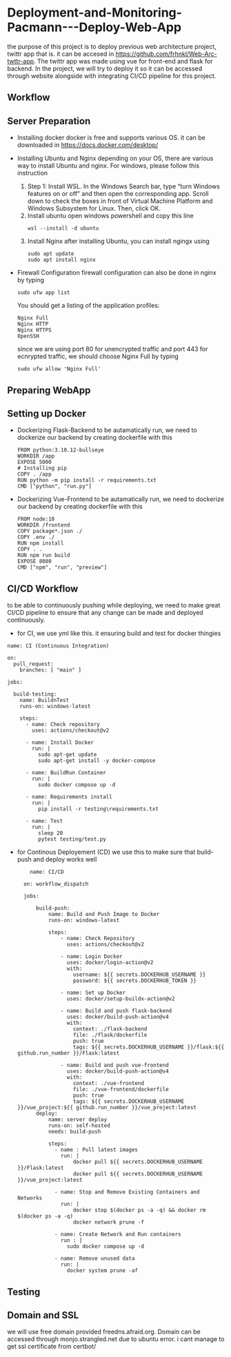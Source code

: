 # Deployment-and-Monitoring-Pacmann---Deploy-Web-App
the purpose of this project is to deploy previous web architecture project, twittr app that is. it can be accesed in https://github.com/frhnkl/Web-Arc-twttr-app. The twittr app  was made using vue for front-end and flask for backend. In the project, we will try to deploy it so it can be accessed through website alongside with integrating CI/CD pipeline for this project.
## Workflow
## Server Preparation
- Installing docker
  docker is free and supports various OS. it can be downloaded in https://docs.docker.com/desktop/
- Installing Ubuntu and Nginx
  depending on your OS, there are various way to install Ubuntu and nginx. For windows, please follow this instruction
  1. Step 1: Install WSL.
  In the Windows Search bar, type “turn Windows features on or off” and then open the corresponding app.
  Scroll down to check the boxes in front of Virtual Machine Platform and Windows Subsystem for Linux. Then, click OK.
  2. Install ubuntu
     open windows powershell and copy this line
      ```
     wsl --install -d ubuntu
      ```
  3. Install Nginx
     after installing Ubuntu, you can install ngingx using
     ```
     sudo apt update
     sudo apt install nginx
     ```

- Firewall Configuration
  firewall configuration can also be done in nginx by typing
  ```
  sudo ufw app list
  ```
  You should get a listing of the application profiles:
  ```
  Nginx Full
  Nginx HTTP
  Nginx HTTPS
  OpenSSH
  ```
  since we are using port 80 for unencrypted traffic and port 443 for ecnrypted traffic, we should choose Nginx Full by typing
  ```
  sudo ufw allow 'Nginx Full'
  ```
  
## Preparing WebApp

## Setting up Docker
- Dockerizing Flask-Backend
  to be autamatically run, we need to dockerize our backend by creating dockerfile with this
  ```
  FROM python:3.10.12-bullseye
  WORKDIR /app
  EXPOSE 5000
  # Installing pip
  COPY . /app
  RUN python -m pip install -r requirements.txt
  CMD ["python", "run.py"]
  ```
- Dockerizing Vue-Frontend
   to be autamatically run, we need to dockerize our backend by creating dockerfile with this
  ```
  FROM node:18
  WORKDIR /frontend
  COPY package*.json ./
  COPY .env ./
  RUN npm install
  COPY . .
  RUN npm run build
  EXPOSE 8080
  CMD ["npm", "run", "preview"]
  ```
## CI/CD Workflow
to be able to continuously pushing while deploying, we need to make great CI/CD pipeline to ensure that any change can be made and deployed continuously.
- for CI, we use yml like this. it ensuring build and test for docker thingies
```
name: CI (Continuous Integration)

on:
  pull_request:
    branches: [ "main" ]

jobs:

  build-testing:
    name: BuildnTest
    runs-on: windows-latest

    steps:
      - name: Check repository
        uses: actions/checkout@v2
    
      - name: Install Docker
        run: |
          sudo apt-get update
          sudo apt-get install -y docker-compose
      
      - name: BuildRun Container
        run: |
          sudo docker compose up -d

      - name: Requirements install
        run: |
          pip install -r testing\requirements.txt

      - name: Test
        run: |
          sleep 20
          pytest testing/test.py          
```
- for Continous Deployement (CD) we use this to make sure that build-push and deploy works well
  ```
      name: CI/CD

    on: workflow_dispatch
    
    jobs:
        
        build-push:
            name: Build and Push Image to Docker
            runs-on: windows-latest
    
            steps:
                - name: Check Repository
                  uses: actions/checkout@v2
    
                - name: Login Docker
                  uses: docker/login-action@v2
                  with:
                    username: ${{ secrets.DOCKERHUB_USERNAME }}
                    password: ${{ secrets.DOCKERHUB_TOKEN }}
    
                - name: Set up Docker
                  uses: docker/setup-buildx-action@v2
                  
                - name: Build and push flask-backend
                  uses: docker/build-push-action@v4
                  with:
                    context: ./flask-backend
                    file: ./flask/dockerfile
                    push: true
                    tags: ${{ secrets.DOCKERHUB_USERNAME }}/flask:${{ github.run_number }}/Flask:latest
                      
                - name: Build and push vue-frontend
                  uses: docker/build-push-action@v4
                  with:
                    context: ./vue-frontend
                    file: ./vue-frontend/dockerfile
                    push: true
                    tags: ${{ secrets.DOCKERHUB_USERNAME }}/vue_project:${{ github.run_number }}/vue_project:latest
        deploy: 
            name: server deploy
            runs-on: self-hosted
            needs: build-push
    
            steps:
              - name : Pull latest images
                run: |
                    docker pull ${{ secrets.DOCKERHUB_USERNAME }}/Flask:latest
                    docker pull ${{ secrets.DOCKERHUB_USERNAME }}/vue_project:latest
          
              - name: Stop and Remove Existing Containers and Networks
                run: |
                    docker stop $(docker ps -a -q) && docker rm $(docker ps -a -q)
                    docker network prune -f
    
              - name: Create Network and Run containers
                run : |
                  sudo docker compose up -d

              - name: Remove unused data
                run: |
                  docker system prune -af
  ```
## Testing
## Domain and SSL
we will use free domain provided freedns.afraid.org. Domain can be accessed through monjo.strangled.net 
due to ubuntu error. i cant manage to get ssl certificate from certbot/
